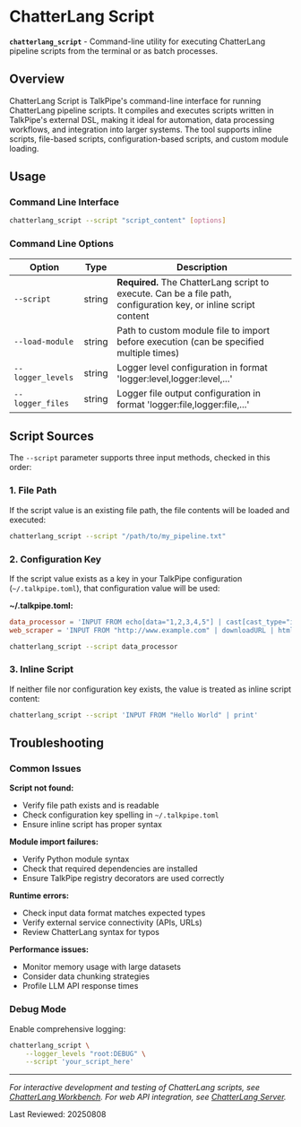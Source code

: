 # ChatterLang Script

**`chatterlang_script`** - Command-line utility for executing ChatterLang pipeline scripts from the terminal or as batch processes.

## Overview

ChatterLang Script is TalkPipe's command-line interface for running ChatterLang pipeline scripts. It compiles and executes scripts written in TalkPipe's external DSL, making it ideal for automation, data processing workflows, and integration into larger systems. The tool supports inline scripts, file-based scripts, configuration-based scripts, and custom module loading.

## Usage

### Command Line Interface

```bash
chatterlang_script --script "script_content" [options]
```

### Command Line Options

| Option | Type | Description |
|--------|------|-------------|
| `--script` | string | **Required.** The ChatterLang script to execute. Can be a file path, configuration key, or inline script content |
| `--load-module` | string | Path to custom module file to import before execution (can be specified multiple times) |
| `--logger_levels` | string | Logger level configuration in format 'logger:level,logger:level,...' |
| `--logger_files` | string | Logger file output configuration in format 'logger:file,logger:file,...' |

## Script Sources

The `--script` parameter supports three input methods, checked in this order:

### 1. File Path
If the script value is an existing file path, the file contents will be loaded and executed:

```bash
chatterlang_script --script "/path/to/my_pipeline.txt"
```

### 2. Configuration Key
If the script value exists as a key in your TalkPipe configuration (`~/.talkpipe.toml`), that configuration value will be used:

**~/.talkpipe.toml:**
```toml
data_processor = 'INPUT FROM echo[data="1,2,3,4,5"] | cast[cast_type="int"] | scale[multiplier=2] | print'
web_scraper = 'INPUT FROM "http://www.example.com" | downloadURL | htmlToText | print'
```

```bash
chatterlang_script --script data_processor
```

### 3. Inline Script
If neither file nor configuration key exists, the value is treated as inline script content:

```bash
chatterlang_script --script 'INPUT FROM "Hello World" | print'
```

## Troubleshooting

### Common Issues

**Script not found:**
- Verify file path exists and is readable
- Check configuration key spelling in `~/.talkpipe.toml`
- Ensure inline script has proper syntax

**Module import failures:**
- Verify Python module syntax
- Check that required dependencies are installed
- Ensure TalkPipe registry decorators are used correctly

**Runtime errors:**
- Check input data format matches expected types
- Verify external service connectivity (APIs, URLs)
- Review ChatterLang syntax for typos

**Performance issues:**
- Monitor memory usage with large datasets
- Consider data chunking strategies
- Profile LLM API response times

### Debug Mode

Enable comprehensive logging:

```bash
chatterlang_script \
    --logger_levels "root:DEBUG" \
    --script 'your_script_here'
```

---

*For interactive development and testing of ChatterLang scripts, see [ChatterLang Workbench](chatterlang-workbench.md). For web API integration, see [ChatterLang Server](chatterlang-server.md).*

Last Reviewed: 20250808